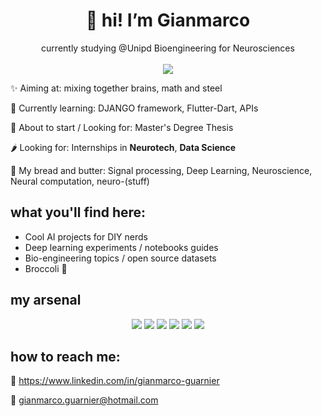<h1 align ="center"> 
  👋 hi! I’m Gianmarco <br>
</h1> 
<p align="center">
  currently studying @Unipd Bioengineering for Neurosciences <br><br>
  <img src="https://user-images.githubusercontent.com/49094051/225431851-07402a53-38bc-4bd5-96fa-95f99674ae60.png" />
</p>

:sparkles: Aiming at: mixing together brains, math and steel <br>

🌱 Currently learning: DJANGO framework, Flutter-Dart, APIs

📙 About to start / Looking for: Master's Degree Thesis

🌶️ Looking for: Internships in **Neurotech**, **Data Science**

🎩 My bread and butter: Signal processing, Deep Learning, Neuroscience, Neural computation, neuro-(stuff) 


## what you'll find here:
- Cool AI projects for DIY nerds
- Deep learning experiments / notebooks guides
- Bio-engineering topics / open source datasets
- Broccoli :broccoli:

## my arsenal
<p align="center">
  <img src="https://user-images.githubusercontent.com/49094051/225425435-30a12456-5675-4ea9-a71e-f5f990c42453.png" /> 
  <img src="https://user-images.githubusercontent.com/49094051/225430094-8b9688b4-b5d7-4681-ab5e-e4afb8b6c277.svg"/>
  <img src="https://user-images.githubusercontent.com/49094051/225423420-1c4b8a02-5b8a-4cc0-b2cc-2df0e99d6f1d.svg" />  
  <img src="https://user-images.githubusercontent.com/49094051/225426625-4c22adfb-0e5a-4693-b3be-d5eeeabbc6a2.svg" />
  <img src="https://user-images.githubusercontent.com/49094051/225424994-5b98f419-e506-48c3-b948-ac60c05a611b.svg" />
  <img src="https://user-images.githubusercontent.com/49094051/225424996-5f2f594a-e600-4d45-94d5-0206d1d48da4.svg" />
</p>

## how to reach me: 

:link: https://www.linkedin.com/in/gianmarco-guarnier

:email: gianmarco.guarnier@hotmail.com

<!---
gianmarcoguarnier/gianmarcoguarnier is a ✨ special ✨ repository because its `README.md` (this file) appears on your GitHub profile.
You can click the Preview link to take a look at your changes.
--->
